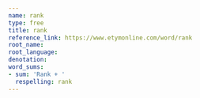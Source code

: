 ```yaml
---
name: rank
type: free
title: rank
reference_link: https://www.etymonline.com/word/rank
root_name: 
root_language: 
denotation: 
word_sums:
- sum: 'Rank + '
  respelling: rank
---
```

